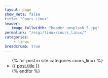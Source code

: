 ```yaml
---
layout: page
show_meta: false
title: "Cours Linux"
header:
   image_fullwidth: "header_unsplash_5.jpg"
permalink: "/esgi/linux/cours_linux/"
categories:
    - linux
breadcrumb: true
---
```

<ul>
    {% for post in site.categories.cours_linux %}
    <li><a href="{{ site.url }}{{ post.url }}">{{ post.title }}</a></li>
    {% endfor %}
</ul>

